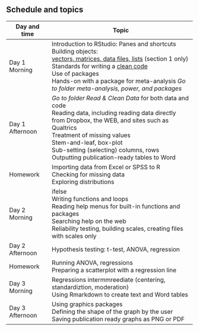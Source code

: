 ## Schedule and topics
| Day and time | Topic |
| ---------- | ------ |
| Day 1 Morning | Introduction to RStudio: Panes and shortcuts Building objects: <br> [vectors, matrices, data files, lists](http://kateto.net/networks-r-igraph) (section 1 only) <br> Standards for writing a [clean code](http://adv-r.had.co.nz/Style.html)<br> Use of packages <br> Hands-on with a package for meta-analysis *Go to folder meta-analysis, power, and packages* |
| Day 1 Afternoon |  *Go to folder Read & Clean Data* for both data and code<br>Reading data, including reading data directly from Dropbox, the WEB, and sites such as Qualtrics  <br> Treatment of missing values  <br> Stem-and-leaf, box-plot <br> Sub-setting (selecting) columns, rows <br> Outputting publication-ready tables to Word|
| Homework | Importing data from Excel or SPSS to R <br>Checking for missing data<br>Exploring distributions |
|  Day 2 Morning | ifelse  <br>Writing functions and loops <br>Reading help menus for built-in functions and packages <br>Searching help on the web <br>Reliability testing, building scales, creating files with scales only |
| Day 2 Afternoon | Hypothesis testing: t-test, ANOVA, regression |
| Homework | Running ANOVA, regressions  <br>Preparing a scatterplot with a regression line   |
| Day 3 Morning | Regressions intermmreediate (centering, standardiztion, moderation)<br>Using Rmarkdown to create text and Word tables |
| Day 3 Afternoon | Using graphics packages <br>Defining the shape of the graph by the user <br>Saving publication ready graphs as PNG or PDF
